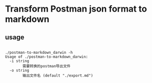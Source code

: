 # Transform Postman json format to markdown

## usage 

``` shell

./postman-to-markdown_darwin -h
Usage of ./postman-to-markdown_darwin:
  -i string
    	需要转换的postman导出文件
  -o string
    	输出文件名 (default "./export.md")

```


